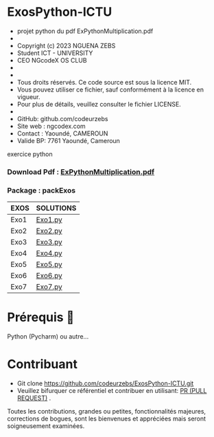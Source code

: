 # ExosPython-ICTU


 * projet python du pdf ExPythonMultiplication.pdf
 *
 * Copyright (c) 2023 NGUENA ZEBS
 * Student ICT - UNIVERSITY
 * CEO NGcodeX OS CLUB
 *
 *
 * Tous droits réservés. Ce code source est sous la licence MIT.
 * Vous pouvez utiliser ce fichier, sauf conformément à la licence en vigueur.
 * Pour plus de détails, veuillez consulter le fichier LICENSE.
 *
 * GitHub: github.com/codeurzebs
 * Site web : ngcodex.com
 * Contact : Yaoundé, CAMEROUN
 * Valide BP: 7761 Yaoundé, Cameroun


exercice python

### Download Pdf : [ExPythonMultiplication.pdf](https://github.com/codeurzebs/ExosPython-ICTU/blob/main/packExos/ExPythonMultiplication.pdf)
### Package : packExos

| EXOS | SOLUTIONS |
|--|--|
| Exo1 | [Exo1.py](https://github.com/codeurzebs/ExosPython-ICTU/blob/main/packExos/Exo1.py) |
| Exo2 | [Exo2.py](https://github.com/codeurzebs/ExosPython-ICTU/blob/main/packExos/Exo2.py) |
| Exo3 | [Exo3.py](https://github.com/codeurzebs/ExosPython-ICTU/blob/main/packExos/Exo3.py) |
| Exo4 | [Exo4.py](https://github.com/codeurzebs/ExosPython-ICTU/blob/main/packExos/Exo4.py) |
| Exo5 | [Exo5.py](https://github.com/codeurzebs/ExosPython-ICTU/blob/main/packExos/Exo5.py) |
| Exo6 | [Exo6.py](https://github.com/codeurzebs/ExosPython-ICTU/blob/main/packExos/Exo6.py) |
| Exo7 | [Exo7.py](https://github.com/codeurzebs/ExosPython-ICTU/blob/main/packExos/Exo7.py) |

# Prérequis 📝
Python (Pycharm) ou autre...
# Contribuant
* Git clone https://github.com/codeurzebs/ExosPython-ICTU.git
* Veuillez bifurquer ce référentiel et contribuer en utilisant: [PR (PULL REQUEST)](https://github.com/codeurzebs/ExosPython-ICTU/pulls) .

Toutes les contributions, grandes ou petites, fonctionnalités majeures, corrections de bogues, sont les bienvenues et appréciées mais seront soigneusement examinées.
